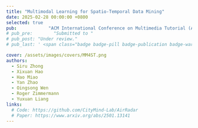 ```yaml
---
title: "Multimodal Learning for Spatio-Temporal Data Mining"
date: 2025-02-28 00:00:00 +0800
selected: true
pub:            "ACM International Conference on Multimedia Tutorial (ACM MM 2025), Dublin, Ireland"
# pub_pre:        "Submitted to "
# pub_post: "Under review."
# pub_last: ' <span class="badge badge-pill badge-publication badge-warning">Poster</span>'

cover: /assets/images/covers/MM4ST.png
authors:
  - Siru Zhong
  - Xixuan Hao
  - Hao Miao
  - Yan Zhao
  - Oingsong Wen
  - Roger Zimmermann
  - Yuxuan Liang
links:
  # Code: https://github.com/CityMind-Lab/AirRadar
  # Paper: https://www.arxiv.org/abs/2501.13141
---
```

